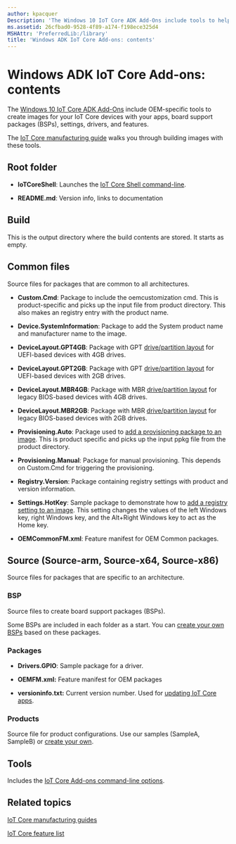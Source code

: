 ```yaml
---
author: kpacquer
Description: 'The Windows 10 IoT Core ADK Add-Ons include tools to help you customize and create new images for your devices with the apps, board support packages (BSPs), drivers, and Windows features that you choose, and a sample structure you can use to quickly create new images.'
ms.assetid: 26cfbad0-9528-4f89-a174-f198ece325d4
MSHAttr: 'PreferredLib:/library'
title: 'Windows ADK IoT Core Add-ons: contents'
---
```


# Windows ADK IoT Core Add-ons: contents

The [Windows 10 IoT Core ADK Add-Ons](http://go.microsoft.com/fwlink/?LinkId=735028) include OEM-specific tools to create images for your IoT Core devices with your apps, board support packages (BSPs), settings, drivers, and features.

The [IoT Core manufacturing guide](iot-core-manufacturing-guide.md) walks you through building images with these tools.

## <span id="Root_folder"></span>Root folder

-   **IoTCoreShell**: Launches the [IoT Core Shell command-line](iot-core-adk-addons-command-line-options.md#iotcoreshell.cmd).

-   **README.md**: Version info, links to documentation

## <span id="Build"></span><span id="build"></span><span id="BUILD"></span>Build
This is the output directory where the build contents are stored. It starts as empty.

## <span id="Common_files"></span><span id="common_files"></span><span id="COMMON_FILES"></span>Common files

Source files for packages that are common to all architectures.

-   **Custom.Cmd**: Package to include the oemcustomization cmd. This is product-specific and picks up the input file from product directory. This also makes an registry entry with the product name.

-   **Device.SystemInformation**: Package to add the System product name and manufacturer name to the image.

-   **DeviceLayout.GPT4GB**: Package with GPT [drive/partition layout](device-layout.md) for UEFI-based devices with 4GB drives.

-   **DeviceLayout.GPT2GB**: Package with GPT [drive/partition layout](device-layout.md) for UEFI-based devices with 2GB drives.

-   **DeviceLayout.MBR4GB**: Package with MBR [drive/partition layout](device-layout.md) for legacy BIOS-based devices with 4GB drives.

-   **DeviceLayout.MBR2GB**: Package with MBR [drive/partition layout](device-layout.md) for legacy BIOS-based devices with 2GB drives.

-   **Provisioning.Auto**: Package used to [add a provisioning package to an image](add-a-provisioning-package-to-an-image.md). This is product specific and picks up the input ppkg file from the product directory.

-   **Provisioning.Manual**: Package for manual provisioning. This depends on Custom.Cmd for triggering the provisioning.

-   **Registry.Version**: Package containing registry settings with product and version information.

-   **Settings.HotKey**: Sample package to demonstrate how to [add a registry setting to an image](add-a-registry-setting-to-an-image.md). This setting changes the values of the left Windows key, right Windows key, and the Alt+Right Windows key to act as the Home key.

-   **OEMCommonFM.xml**: Feature manifest for OEM Common packages.


## <span id="Source"></span><span id="source"></span><span id="SOURCE"></span>Source (Source-arm, Source-x64, Source-x86)
 
Source files for packages that are specific to an architecture.

### <span id="BSP"></span><span id="bsp"></span>BSP
Source files to create board support packages (BSPs). 

Some BSPs are included in each folder as a start. You can [create your own BSPs](create-a-new-bsp.md) based on these packages.

### <span id="Packages"></span><span id="packages"></span><span id="PACKAGES"></span>Packages

-   **Drivers.GPIO**: Sample package for a driver.

-   **OEMFM.xml:** Feature manifest for OEM packages

-   **versioninfo.txt:** Current version number. Used for [updating IoT Core apps](../../service/iot/updating-iot-core-apps.md).

### <span id="Products"></span><span id="products"></span><span id="PRODUCTS"></span>Products

Source file for product configurations. Use our samples (SampleA, SampleB) or [create your own](iot-core-manufacturing-guide.md).

## <span id="Tools"></span><span id="tools"></span><span id="TOOLS"></span>Tools

Includes the [IoT Core Add-ons command-line options](iot-core-adk-addons-command-line-options.md).

## <span id="related_topics"></span>Related topics

[IoT Core manufacturing guides](iot-core-manufacturing-guide.md)

[IoT Core feature list](iot-core-feature-list.md)


 

 



